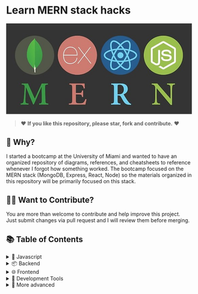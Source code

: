# Learn MERN stack hacks

![MERN LOGOS](mern.jpg)

> ❤️ **If you like this repository, please star, fork and contribute.** ❤️

## 🤔 Why?

I started a bootcamp at the University of Miami and wanted to have an organized repository of diagrams, references, and cheatsheets to reference whenever I forgot how something worked. The bootcamp focused on the MERN stack (MongoDB, Express, React, Node) so the materials organized in this repository will be primarily focused on this stack.

## 🙌🏼 Want to Contribute?

You are more than welcome to contribute and help improve this project. Just submit changes via pull request and I will review them before merging.


## 📚 Table of Contents



<details>
<summary> 📃 Javascript</summary>

* [Functional Programming](javascript/functional_programming.md)
* [Regular Expressions](javascript/regular_expressions.md)
* [Cheatsheets](javascript/cheatsheets.md)
</details>

<details>
<summary> 📦 Backend</summary>

* [Node](backend/node.md)
* [Express](backend/express.md)
* [MongoDB](backend/mongodb.md)
  </details>

<details>
<summary> 🌐 Frontend</summary>

* [React](frontend/react.md)
* [HTML](frontend/html.md)
* [CSS](frontend/css.md)
</details>

<details>
<summary> 🔧 Development Tools</summary>

* [Debugging](development/debugging.md)
* [Source Control](development/source_control.md)
* [Testing](development/testing.md)
  </details>

<details>
<summary> 💪 More advanced</summary>

* [Javascript Performance](advanced/performance.md)
* [CS Algorithms](advanced/algorithms.md)
* [Design Patterns](advanced/design_patterns.md)
* [Design Patterns](advanced/design_patterns.md)
  </details>

